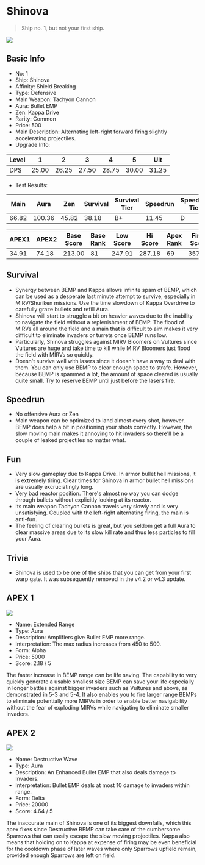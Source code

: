 # Shinova

> Ship no. 1, but not your first ship.

<img src="/ships/ship_1.png" style={{zoom:1}}/>

## Basic Info

- No: 1
- Ship: Shinova
- Affinity: Shield Breaking
- Type: Defensive
- Main Weapon: Tachyon Cannon
- Aura: Bullet EMP
- Zen: Kappa Drive
- Rarity: Common
- Price: 500
- Main Description: Alternating left-right forward firing slightly accelerating projectiles.
- Upgrade Info: 

| Level | 1 | 2 | 3 | 4 | 5 | Ult |
|--|--|--|--|--|--|--|
| DPS | 25.00 | 26.25 | 27.50 | 28.75 | 30.00 | 31.25 |

- Test Results: 

| Main | Aura | Zen | Survival | Survival Tier | Speedrun | Speedrun Tier | Fun | Fun Tier |
|--|--|--|--|--|--|--|--|--|
| 66.82 | 100.36 | 45.82 | 38.18 | B+ | 11.45 | D | 20.18 | C- |

| APEX1 | APEX2 | Base Score | Base Rank | Low Score | Hi Score | Apex Rank | Final Score | FinalRank |
|--|--|--|--|--|--|--|--|--|
| 34.91 | 74.18 | 213.00 | 81 | 247.91 | 287.18 | 69 | 357.00 | 75 |

## Survival

- Synergy between BEMP and Kappa allows infinite spam of BEMP, which can be used as a desperate last minute attempt to survive, especially in MIRV/Shuriken missions. Use the time slowdown of Kappa Overdrive to carefully graze bullets and refill Aura.
- Shinova will start to struggle a bit on heavier waves due to the inability to navigate the field without a replenishment of BEMP. The flood of MIRVs all around the field and a main that is difficult to aim makes it very difficult to eliminate invaders or turrets once BEMP runs low.
- Particularly, Shinova struggles against MIRV Bloomers on Vultures since Vultures are huge and take time to kill while MIRV Bloomers just flood the field with MIRVs so quickly.
- Doesn't survive well with lasers since it doesn't have a way to deal with them. You can only use BEMP to clear enough space to strafe. However, because BEMP is spammed a lot, the amount of space cleared is usually quite small. Try to reserve BEMP until just before the lasers fire.

## Speedrun

- No offensive Aura or Zen
- Main weapon can be optimized to land almost every shot, however. BEMP does help a bit in positioning your shots correctly. However, the slow moving main makes it annoying to hit invaders so there'll be a couple of leaked projectiles no matter what.

## Fun

- Very slow gameplay due to Kappa Drive. In armor bullet hell missions, it is extremely tiring. Clear times for Shinova in armor bullet hell missions are usually excruciatingly long.
- Very bad reactor position. There's almost no way you can dodge through bullets without explicitly looking at its reactor.
- Its main weapon Tachyon Cannon travels very slowly and is very unsatisfying. Coupled with the left-right alternating firing, the main is anti-fun.
- The feeling of clearing bullets is great, but you seldom get a full Aura to clear massive areas due to its slow kill rate and thus less particles to fill your Aura.

## Trivia

- Shinova is used to be one of the ships that you can get from your first warp gate. It was subsequently removed in the v4.2 or v4.3 update.

## APEX 1

<img src="/ships/ship_1_apex_1.png" style={{zoom:1}}/>

- Name: Extended Range
- Type: Aura
- Description: Amplifiers give Bullet EMP more range.
- Interpretation: The max radius increases from 450 to 500.
- Form: Alpha
- Price: 5000
- Score: 2.18 / 5

The faster increase in BEMP range can be life saving. The capability to very quickly generate a usable smallest size BEMP can save your life especially in longer battles against bigger invaders such as Vultures and above, as demonstrated in 5-3 and 5-4. It also enables you to fire larger range BEMPs to eliminate potentially more MIRVs in order to enable better navigability without the fear of exploding MIRVs while navigating to eliminate smaller invaders.

## APEX 2

<img src="/ships/ship_1_apex_2.png" style={{zoom:1}}/>

- Name: Destructive Wave
- Type: Aura
- Description: An Enhanced Bullet EMP that also deals damage to Invaders.
- Interpretation: Bullet EMP deals at most 10 damage to invaders within range.
- Form: Delta
- Price: 20000
- Score: 4.64 / 5

The inaccurate main of Shinova is one of its biggest downfalls, which this apex fixes since Destructive BEMP can take care of the cumbersome Sparrows that can easily escape the slow moving projectiles. Kappa also means that holding on to Kappa at expense of firing may be even beneficial for the cooldown phase of later waves where only Sparrows upfield remain, provided enough Sparrows are left on field.
